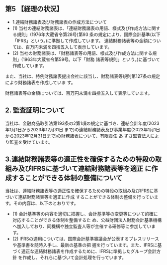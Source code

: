 ## 第5 【経理の状況】

- 1.連結財務諸表及び財務諸表の作成方法について
- (1) 当社の連結財務諸表は、「連結財務諸表の用語、様式及び作成方法に関する規則」(1976年大蔵省令第28号)第93 条の規定により、国際会計基準(以下「IFRS」という。)に準拠して作成しています。 連結財務諸表等の金額については、百万円未満を四捨五入して表示しています。
- (2) 当社の財務諸表は、「財務諸表等の用語、様式及び作成方法に関する規則」(1963年大蔵省令第59号。以下「財務 諸表等規則」という。)に基づいて作成しています。

また、当社は、特例財務諸表提出会社に該当し、財務諸表等規則第127条の規定により財務諸表を作成していま す。

財務諸表等の金額については、百万円未満を四捨五入して表示しています。

## 2. 監査証明について

当社は、金融商品取引法第193条の2第1項の規定に基づき、連結会計年度(2023年1月1日から2023年12月31日 まで)の連結財務諸表及び事業年度(2023年1月1日から2023年12月31日まで)の財務諸表について、有限責任 あ ずさ監査法人により監査を受けています。

## 3.連結財務諸表等の適正性を確保するための特段の取組み及びIFRSに基づいて連結財務諸表等を適正 に作成することができる体制の整備について

当社は、連結財務諸表等の適正性を確保するための特段の取組み及びIFRSに基づいて連結財務諸表等を適正に作成 することができる体制の整備を行っています。その内容は、以下のとおりです。

- (1) 会計基準等の内容を適切に把握し、会計基準等の変更等について的確に対応することができる体制を整備するた め、公益財団法人財務会計基準機構へ加入しており、同機構や独立監査人等が主催する研修等に参加しています。
- (2) IFRSの適用については、国際会計基準審議会が公表するプレスリリースや基準書を随時入手し、最新の基準の把 握を行っています。また、IFRSに基づく適正な連結財務諸表を作成するために、IFRSに準拠したグループ会計方針 を作成し、それらに基づいて会計処理を行っています。
